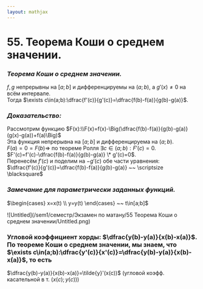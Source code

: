 ```yaml
---  
layout: mathjax  
---  
```

  
# 55. Теорема Коши о среднем значении.  
  
### *Теорема Коши о среднем значении.*  
$f,g$ непрерывны на $[a;b]$ и дифференцируемы на $(a;b)$, а $g'(x)\ne0$ на всём интервале.  
Тогда $\exists c\in(a;b):\dfrac{f'(c)}{g'(c)}=\dfrac{f(b)-f(a)}{g(b)-g(a)}$.  
  
### *Доказательство:*  
Рассмотрим функцию  $F(x):\\F(x)=f(x)-\Big(\dfrac{f(b)-f(a)}{g(b)-g(a)}(g(x)-g(a))+f(a)\Big)$  
Эта функция непрерывна на $[a;b]$ и дифференцируема на $(a;b)$.  
$F(a)=0=F(b)\Rightarrow$ по теореме Ролля $\exists c\in(a;b):F'(c)=0$.  
$F'(c)=f'(c)-\dfrac{f(b)-f(a)}{g(b)-g(a)} \* g'(c)=0$.  
Перенесём $f'(c)$ и поделим на $-g'(c)$ обе части уравнения:  
$\dfrac{f'(c)}{g'(c)}=\dfrac{f(b)-f(a)}{g(b)-g(a)} ~~ \scriptsize \blacksquare$  
  
### *Замечание для параметрически заданных функций.*  
$\begin{cases}  
x=x(t)  
\\  
y=y(t)  
\end{cases} ~~ t\in[a;b]$  
  
![Untitled](/sem1/семестр/Экзамен по матану/55 Теорема Коши о среднем значении/Untitled.png)  
  
### Угловой коэффициент хорды: $\dfrac{y(b)-y(a)}{x(b)-x(a)}$. По теореме Коши о среднем значении, мы знаем, что $\exists c\in(a;b):\dfrac{y'(c)}{x'(c)}=\dfrac{y(b)-y(a)}{x(b)-x(a)}$, то есть  
$\dfrac{y(b)-y(a)}{x(b)-x(a)}=\tilde{y}'(x(c))$ $\Big($угловой коэфф. касательной в т. $\big(x(c);y(c)\big)\Big)$  
